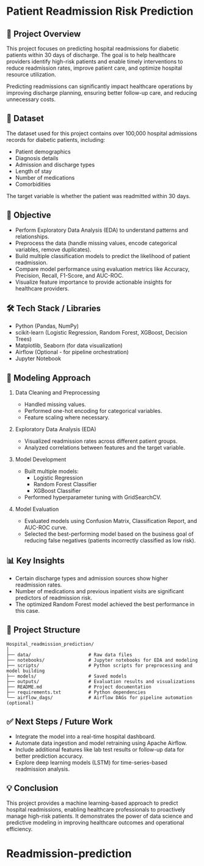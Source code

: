 
# Patient Readmission Risk Prediction

## 📌 Project Overview
This project focuses on predicting hospital readmissions for diabetic patients within 30 days of discharge. The goal is to help healthcare providers identify high-risk patients and enable timely interventions to reduce readmission rates, improve patient care, and optimize hospital resource utilization.

Predicting readmissions can significantly impact healthcare operations by improving discharge planning, ensuring better follow-up care, and reducing unnecessary costs.

## 📂 Dataset
The dataset used for this project contains over 100,000 hospital admissions records for diabetic patients, including:
- Patient demographics
- Diagnosis details
- Admission and discharge types
- Length of stay
- Number of medications
- Comorbidities

The target variable is whether the patient was readmitted within 30 days.

## 🚀 Objective
- Perform Exploratory Data Analysis (EDA) to understand patterns and relationships.
- Preprocess the data (handle missing values, encode categorical variables, remove duplicates).
- Build multiple classification models to predict the likelihood of patient readmission.
- Compare model performance using evaluation metrics like Accuracy, Precision, Recall, F1-Score, and AUC-ROC.
- Visualize feature importance to provide actionable insights for healthcare providers.

## 🛠️ Tech Stack / Libraries
- Python (Pandas, NumPy)
- scikit-learn (Logistic Regression, Random Forest, XGBoost, Decision Trees)
- Matplotlib, Seaborn (for data visualization)
- Airflow (Optional - for pipeline orchestration)
- Jupyter Notebook

## 🧩 Modeling Approach
1. Data Cleaning and Preprocessing
   - Handled missing values.
   - Performed one-hot encoding for categorical variables.
   - Feature scaling where necessary.

2. Exploratory Data Analysis (EDA)
   - Visualized readmission rates across different patient groups.
   - Analyzed correlations between features and the target variable.

3. Model Development
   - Built multiple models:
     - Logistic Regression  
     - Random Forest Classifier  
     - XGBoost Classifier  
   - Performed hyperparameter tuning with GridSearchCV.

4. Model Evaluation
   - Evaluated models using Confusion Matrix, Classification Report, and AUC-ROC curve.
   - Selected the best-performing model based on the business goal of reducing false negatives (patients incorrectly classified as low risk).

## 📊 Key Insights
- Certain discharge types and admission sources show higher readmission rates.
- Number of medications and previous inpatient visits are significant predictors of readmission risk.
- The optimized Random Forest model achieved the best performance in this case.

## 📎 Project Structure
```
Hospital_readmission_prediction/
│
├── data/                     # Raw data files
├── notebooks/                # Jupyter notebooks for EDA and modeling
├── scripts/                  # Python scripts for preprocessing and model building
├── models/                   # Saved models
├── outputs/                  # Evaluation results and visualizations
├── README.md                 # Project documentation
├── requirements.txt          # Python dependencies
└── airflow_dags/             # Airflow DAGs for pipeline automation (optional)
```

## ✅ Next Steps / Future Work
- Integrate the model into a real-time hospital dashboard.
- Automate data ingestion and model retraining using Apache Airflow.
- Include additional features like lab test results or follow-up data for better prediction accuracy.
- Explore deep learning models (LSTM) for time-series-based readmission analysis.

## 💡 Conclusion
This project provides a machine learning-based approach to predict hospital readmissions, enabling healthcare professionals to proactively manage high-risk patients. It demonstrates the power of data science and predictive modeling in improving healthcare outcomes and operational efficiency.
# Readmission-prediction
